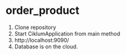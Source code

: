 # order_product

1. Clone repository
2. Start CiklumApplication from main method
3. http://localhost:9090/
4. Database is on the cloud.
